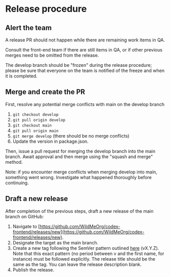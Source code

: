 # Release procedure

## Alert the team

A release PR should not happen while there are remaining work items in QA.

Consult the front-end team if there are still items in QA, or if other previous merges need to be omitted from the release.

The develop branch should be "frozen" during the release procedure; please be sure that everyone on the team is notified of the freeze and when it is completed.

## Merge and create the PR

First, resolve any potential merge conflicts with main on the develop branch

1. `git checkout develop`
2. `git pull origin develop`
3. `git checkout main`
4. `git pull origin main`
5. `git merge develop` (there should be no merge conflicts)
6. Update the version in package.json.

Then, issue a pull request for merging the develop branch into the main branch. Await approval and then merge using the "squash and merge" method.

Note: if you encounter merge conflicts when merging develop into main, something went wrong. Investigate what happened thoroughly before continuing.

## Draft a new release

After completion of the previous steps, draft a new release of the main branch on GitHub:

1. Navigate to [https://github.com/WildMeOrg/codex-frontend/releases/new](https://github.com/WildMeOrg/codex-frontend/releases/new).
2. Designate the target as the main branch.
3. Create a new tag following the SemVer pattern outlined [here](https://semver.org/) (vX.Y.Z). Note that this exact pattern (no period between v and the first name, for instance) must be followed explicitly. The release title should be the same as the tag. You can leave the release description blank.
4. Publish the release.
